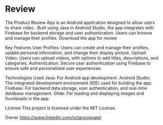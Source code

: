 # Review
The Product Review App is an Android application designed to allow users to share video . Built using Java in Android Studio, the app integrates with Firebase for backend storage and user authentication. Users can browse and manage their profiles. Download the app for review  

Key Features
User Profiles: Users can create and manage their profiles, update personal information, and change their display picture.
Upload Video: Users can upload videos, with options to add titles, descriptions, and categories.
Authentication: Secure user authentication using Firebase to ensure safe and personalized user experiences.

Technologies Used
Java: For Android app development.
Android Studio: The integrated development environment (IDE) used for building the app.
Firebase: For backend data storage, user authentication, and real-time database management.
Glide: For loading and displaying images and thumbnails in the app.

License
This project is licensed under the MIT License.

Owner
https://www.linkedin.com/in/ianooppatel
